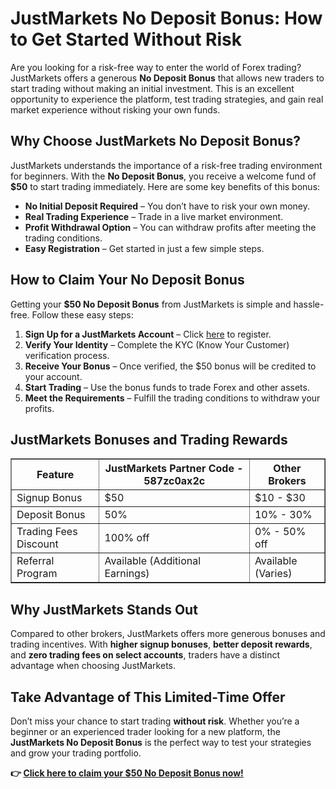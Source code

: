 <h1>JustMarkets No Deposit Bonus: How to Get Started Without Risk</h1>
    <p>Are you looking for a risk-free way to enter the world of Forex trading? JustMarkets offers a generous <strong>No Deposit Bonus</strong> that allows new traders to start trading without making an initial investment. This is an excellent opportunity to experience the platform, test trading strategies, and gain real market experience without risking your own funds.</p>
    <h2>Why Choose JustMarkets No Deposit Bonus?</h2>
    <p>JustMarkets understands the importance of a risk-free trading environment for beginners. With the <strong>No Deposit Bonus</strong>, you receive a welcome fund of <strong>$50</strong> to start trading immediately. Here are some key benefits of this bonus:</p>
    <ul>
        <li><strong>No Initial Deposit Required</strong> – You don’t have to risk your own money.</li>
        <li><strong>Real Trading Experience</strong> – Trade in a live market environment.</li>
        <li><strong>Profit Withdrawal Option</strong> – You can withdraw profits after meeting the trading conditions.</li>
        <li><strong>Easy Registration</strong> – Get started in just a few simple steps.</li>
    </ul>
    <h2>How to Claim Your No Deposit Bonus</h2>
    <p>Getting your <strong>$50 No Deposit Bonus</strong> from JustMarkets is simple and hassle-free. Follow these easy steps:</p>
    <ol>
        <li><strong>Sign Up for a JustMarkets Account</strong> – Click <a href="https://one.justmarkets.link/a/587zc0ax2c">here</a> to register.</li>
        <li><strong>Verify Your Identity</strong> – Complete the KYC (Know Your Customer) verification process.</li>
        <li><strong>Receive Your Bonus</strong> – Once verified, the $50 bonus will be credited to your account.</li>
        <li><strong>Start Trading</strong> – Use the bonus funds to trade Forex and other assets.</li>
        <li><strong>Meet the Requirements</strong> – Fulfill the trading conditions to withdraw your profits.</li>
    </ol>
    <h2>JustMarkets Bonuses and Trading Rewards</h2>
    <table border="1">
        <tr>
            <th>Feature</th>
            <th>JustMarkets Partner Code - 587zc0ax2c</th>
            <th>Other Brokers</th>
        </tr>
        <tr>
            <td>Signup Bonus</td>
            <td>$50</td>
            <td>$10 - $30</td>
        </tr>
        <tr>
            <td>Deposit Bonus</td>
            <td>50%</td>
            <td>10% - 30%</td>
        </tr>
        <tr>
            <td>Trading Fees Discount</td>
            <td>100% off</td>
            <td>0% - 50% off</td>
        </tr>
        <tr>
            <td>Referral Program</td>
            <td>Available (Additional Earnings)</td>
            <td>Available (Varies)</td>
        </tr>
    </table>
    <h2>Why JustMarkets Stands Out</h2>
    <p>Compared to other brokers, JustMarkets offers more generous bonuses and trading incentives. With <strong>higher signup bonuses</strong>, <strong>better deposit rewards</strong>, and <strong>zero trading fees on select accounts</strong>, traders have a distinct advantage when choosing JustMarkets.</p>
    <h2>Take Advantage of This Limited-Time Offer</h2>
    <p>Don’t miss your chance to start trading <strong>without risk</strong>. Whether you’re a beginner or an experienced trader looking for a new platform, the <strong>JustMarkets No Deposit Bonus</strong> is the perfect way to test your strategies and grow your trading portfolio.</p>
    <p><strong>👉 <a href="https://one.justmarkets.link/a/587zc0ax2c">Click here to claim your $50 No Deposit Bonus now!</a></strong></p>
</body>
</html>
